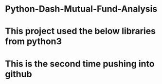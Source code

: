 # Python-Dash-Mutual-Fund-Analysis
# This project used the below libraries from python3
# This is the second time pushing into github
